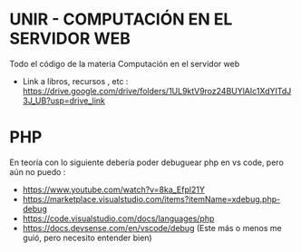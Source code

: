 # UNIR - COMPUTACIÓN EN EL SERVIDOR WEB
Todo el código de la materia Computación en el servidor web

- Link a libros, recursos , etc : https://drive.google.com/drive/folders/1UL9ktV9roz24BUYlAIc1XdYITdJ3J_UB?usp=drive_link

# PHP

En teoría con lo siguiente debería poder debuguear php en vs code, pero aún no puedo :
 - https://www.youtube.com/watch?v=8ka_Efpl21Y
 - https://marketplace.visualstudio.com/items?itemName=xdebug.php-debug
 - https://code.visualstudio.com/docs/languages/php
 - https://docs.devsense.com/en/vscode/debug  (Este más o menos me guió, pero necesito entender bien)

